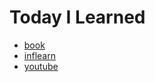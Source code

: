 # Today I Learned

- [book](./book/book.md)
- [inflearn](./inflearn/inflearn.md)
- [youtube](./youtube/youtube.md)
